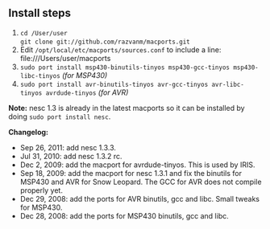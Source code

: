 Install steps
-------------

1. `cd /User/user`<br />`git clone git://github.com/razvanm/macports.git`
2. Edit `/opt/local/etc/macports/sources.conf` to include a line: file:///Users/user/macports
3. `sudo port install msp430-binutils-tinyos msp430-gcc-tinyos msp430-libc-tinyos` _(for MSP430)_
4. `sudo port install avr-binutils-tinyos avr-gcc-tinyos avr-libc-tinyos avrdude-tinyos` _(for AVR)_

**Note:** nesc 1.3 is already in the latest macports so it can be installed by doing `sudo port install nesc`.

**Changelog:**

* Sep 26, 2011: add nesc 1.3.3.
* Jul 31, 2010: add nesc 1.3.2 rc.
* Dec 2, 2009: add the macport for avrdude-tinyos. This is used by IRIS.
* Sep 18, 2009: add the macport for nesc 1.3.1 and fix the binutils for MSP430 and AVR for Snow Leopard. The GCC for AVR does not compile properly yet.
* Dec 29, 2008: add the ports for AVR binutils, gcc and libc. Small tweaks for MSP430.
* Dec 28, 2008: add the ports for MSP430 binutils, gcc and libc.
